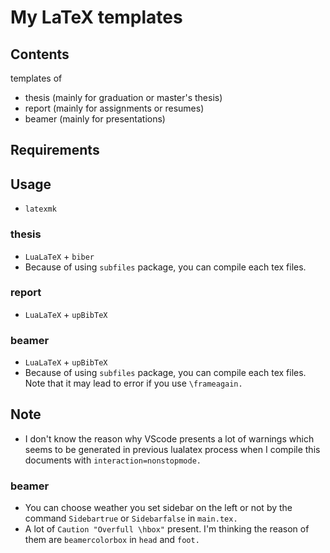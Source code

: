 # My LaTeX templates 
## Contents
templates of
- thesis (mainly for graduation or master's thesis)
- report (mainly for assignments or resumes)
- beamer (mainly for presentations)

## Requirements

## Usage
- `latexmk`
### thesis
- `LuaLaTeX` + `biber`
- Because of using `subfiles` package, you can compile each tex files.
### report
- `LuaLaTeX` + `upBibTeX`
### beamer
- `LuaLaTeX` + `upBibTeX`
- Because of using `subfiles` package, you can compile each tex files. <br>
Note that it may lead to error if you use `\frameagain.` 

## Note
- I don't know the reason why VScode presents a lot of warnings which seems to be generated in previous lualatex process when I compile this documents with `interaction=nonstopmode.`
### beamer
- You can choose weather you set sidebar on the left or not by the command `Sidebartrue` or `Sidebarfalse` in `main.tex.`
- A lot of `Caution "Overfull \hbox"` present. I'm thinking the reason of them are `beamercolorbox` in `head` and `foot.`

